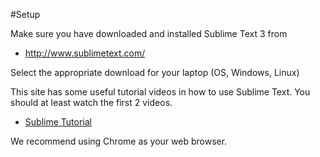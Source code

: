 #Setup

Make sure you have downloaded and installed Sublime Text 3 from

 - <http://www.sublimetext.com/>

Select the appropriate download for your laptop (OS, Windows, Linux)

This site has some useful tutorial videos in how to use Sublime Text. You should at least watch the first 2 videos.

 - [Sublime Tutorial](http://code.tutsplus.com/courses/perfect-workflow-in-sublime-text-2)

We recommend using Chrome as your web browser.
